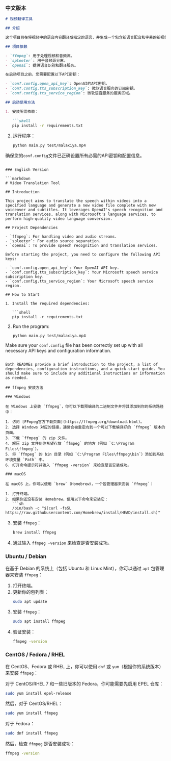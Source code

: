 ### 中文版本

```markdown
# 视频翻译工具

## 介绍

这个项目旨在将视频中的语音内容翻译成指定的语言，并生成一个包含新语音配音和字幕的新视频文件。它结合了OpenAI的语音识别和翻译服务，以及微软的语言服务，实现高质量的视频语言转换。

## 项目依赖

- `ffmpeg`: 用于处理视频和音频流。
- `spleeter`: 用于音频源分离。
- `openai`: 提供语音识别和翻译服务。

在启动项目之前，您需要配置以下API密钥：

- `conf.config.open_api_key`: OpenAI的API密钥。
- `conf.config.tts_subscription_key`: 微软语音服务的订阅密钥。
- `conf.config.tts_service_region`: 微软语音服务的服务区域。

## 启动使用方法

1. 安装所需依赖：

   ```shell
   pip install -r requirements.txt
   ```

2. 运行程序：

   ```shell
   python main.py test/malaxiya.mp4
   ```

确保您的`conf.config`文件已正确设置所有必需的API密钥和配置信息。
```

### English Version

```markdown
# Video Translation Tool

## Introduction

This project aims to translate the speech within videos into a specified language and generate a new video file complete with new voiceover and subtitles. It leverages OpenAI's speech recognition and translation services, along with Microsoft's language services, to perform high-quality video language conversion.

## Project Dependencies

- `ffmpeg`: For handling video and audio streams.
- `spleeter`: For audio source separation.
- `openai`: To provide speech recognition and translation services.

Before starting the project, you need to configure the following API keys:

- `conf.config.open_api_key`: Your OpenAI API key.
- `conf.config.tts_subscription_key`: Your Microsoft speech service subscription key.
- `conf.config.tts_service_region`: Your Microsoft speech service region.

## How to Start

1. Install the required dependencies:

   ```shell
   pip install -r requirements.txt
   ```

2. Run the program:

   ```shell
   python main.py test/malaxiya.mp4
   ```

Make sure your `conf.config` file has been correctly set up with all necessary API keys and configuration information.
```

Both READMEs provide a brief introduction to the project, a list of dependencies, configuration instructions, and a quick-start guide. You should make sure to include any additional instructions or information as needed.

## ffmpeg 安装方法

### Windows

在 Windows 上安装 `ffmpeg`，你可以下载预编译的二进制文件并将其添加到你的系统路径中：

1. 访问 [FFmpeg官方下载页面](https://ffmpeg.org/download.html)。
2. 选择 Windows 对应的链接，通常会被重定向到一个可以下载编译好的 `ffmpeg` 版本的页面。
3. 下载 `ffmpeg` 的 zip 文件。
4. 解压 zip 文件到你希望存放 `ffmpeg` 的地方（例如 `C:\Program Files\ffmpeg`）。
5. 将 `ffmpeg` 的 bin 目录（例如 `C:\Program Files\ffmpeg\bin`）添加到系统环境变量 `Path` 中。
6. 打开命令提示符并输入 `ffmpeg -version` 来检查是否安装成功。

### macOS

在 macOS 上，你可以使用 `brew`（Homebrew），一个包管理器来安装 `ffmpeg`：

1. 打开终端。
2. 如果你还没有安装 Homebrew，使用以下命令来安装它：
   ```sh
   /bin/bash -c "$(curl -fsSL https://raw.githubusercontent.com/Homebrew/install/HEAD/install.sh)"
   ```
3. 安装 `ffmpeg`：
   ```sh
   brew install ffmpeg
   ```
4. 通过输入 `ffmpeg -version` 来检查是否安装成功。

### Ubuntu / Debian

在基于 Debian 的系统上（包括 Ubuntu 和 Linux Mint），你可以通过 `apt` 包管理器来安装 `ffmpeg`：

1. 打开终端。
2. 更新你的包列表：
   ```sh
   sudo apt update
   ```
3. 安装 `ffmpeg`：
   ```sh
   sudo apt install ffmpeg
   ```
4. 验证安装：
   ```sh
   ffmpeg -version
   ```

### CentOS / Fedora / RHEL

在 CentOS、Fedora 或 RHEL 上，你可以使用 `dnf` 或 `yum`（根据你的系统版本）来安装 `ffmpeg`：

对于 CentOS/RHEL 7 和一些旧版本的 Fedora，你可能需要先启用 EPEL 仓库：

```sh
sudo yum install epel-release
```

然后，对于 CentOS/RHEL：

```sh
sudo yum install ffmpeg
```

对于 Fedora：

```sh
sudo dnf install ffmpeg
```

然后，检查 `ffmpeg` 是否安装成功：

```sh
ffmpeg -version
```



